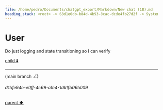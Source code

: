 ```yaml
---
file: /home/pedro/Documents/chatgpt_export/Markdown/New chat (18).md
heading_stack: <root> -> 63d1e0db-b84d-4b93-8cac-dcde4fb27d2f -> System -> e1231b1e-c6dd-4e6f-8b11-b07e97b45e65 -> System -> aaa242ce-7fcb-4865-bc06-4b38eb8a2fdd -> User -> 95861e20-24b9-49e9-be62-3c256f5e4720 -> Assistant -> aaa20b0d-2bf8-44e9-9467-b40ac5f514ca -> User -> fbe3cdf8-7d59-4d9c-bfdf-8e131d0c5d7c -> Assistant -> aaa28153-7531-404e-9050-98ddff7f1b25 -> User
---
```

# User

Do just logging and state transitioning so I can verify

[child ⬇️](#d1bfe94e-e0ff-4c69-a1e4-1db1fb06b009)

---

(main branch ⎇)
###### d1bfe94e-e0ff-4c69-a1e4-1db1fb06b009
[parent ⬆️](#aaa28153-7531-404e-9050-98ddff7f1b25)
